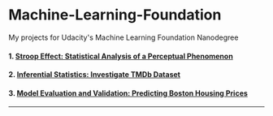 # Machine-Learning-Foundation
My projects for Udacity's Machine Learning Foundation Nanodegree


#### 1. [Stroop Effect: Statistical Analysis of a Perceptual Phenomenon](https://github.com/maneeshd/stroop-effect)

#### 2. [Inferential Statistics: Investigate TMDb Dataset](https://github.com/maneeshd/investigate-tmdb-data)

#### 3. [Model Evaluation and Validation: Predicting Boston Housing Prices](https://github.com/maneeshd/boston-housing)

-----
